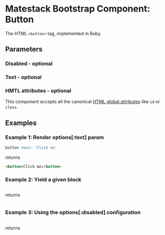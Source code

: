 # Matestack Bootstrap Component: Button

The HTML `<button>` tag, implemented in Ruby.

## Parameters

### Disabled - optional

### Text - optional

### HMTL attributes - optional
This component accepts all the canonical [HTML global attributes](https://www.w3schools.com/tags/ref_standardattributes.asp) like `id` or `class`.

## Examples

### Example 1: Render options[:text] param

```ruby
button text: 'Click me'
```

returns

```html
<button>Click me</button>
```

### Example 2: Yield a given block

```ruby

```

returns

```html

```

### Example 3: Using the options[:disabled] configuration

```ruby

```

returns

```html

```